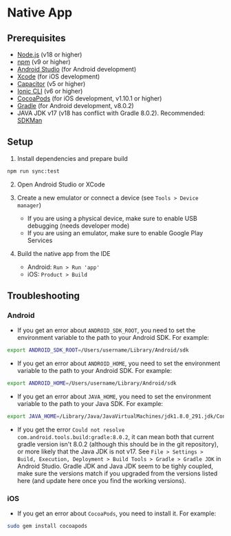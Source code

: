 # Native App

## Prerequisites

- [Node.js](https://nodejs.org/en/) (v18 or higher)
- [npm](https://www.npmjs.com/) (v9 or higher)
- [Android Studio](https://developer.android.com/studio) (for Android development)
- [Xcode](https://developer.apple.com/xcode/) (for iOS development)
- [Capacitor](https://capacitorjs.com/docs/getting-started/dependencies) (v5 or higher)
- [Ionic CLI](https://ionicframework.com/docs/intro/cli) (v6 or higher)
- [CocoaPods](https://cocoapods.org/) (for iOS development, v1.10.1 or higher)
- [Gradle](https://gradle.org/) (for Android development, v8.0.2)
- JAVA JDK v17 (v18 has conflict with Gradle 8.0.2). Recommended: [SDKMan](https://sdkman.io/) 

## Setup

1. Install dependencies and prepare build

```bash
npm run sync:test
```

2. Open Android Studio or XCode

3. Create a new emulator or connect a device (see `Tools > Device manager`)
   - If you are using a physical device, make sure to enable USB debugging (needs developer mode)
   - If you are using an emulator, make sure to enable Google Play Services

3. Build the native app from the IDE
   - Android: `Run > Run 'app'`
   - iOS: `Product > Build`

## Troubleshooting

### Android

- If you get an error about `ANDROID_SDK_ROOT`, you need to set the environment variable to the path to your Android SDK. For example:

```bash
export ANDROID_SDK_ROOT=/Users/username/Library/Android/sdk
```

- If you get an error about `ANDROID_HOME`, you need to set the environment variable to the path to your Android SDK. For example:

```bash
export ANDROID_HOME=/Users/username/Library/Android/sdk
```

- If you get an error about `JAVA_HOME`, you need to set the environment variable to the path to your Java SDK. For example:

```bash
export JAVA_HOME=/Library/Java/JavaVirtualMachines/jdk1.8.0_291.jdk/Contents/Home
```

- If you get the error `Could not resolve com.android.tools.build:gradle:8.0.2`, it can mean both that current gradle version isn't 8.0.2 (although this should be in the git repository), or more likely that the Java JDK is not v17. See `File > Settings > Build, Execution, Deployment > Build Tools > Gradle > Gradle JDK` in Android Studio. Gradle JDK and Java JDK seem to be tighly coupled, make sure the versions match if you upgraded from the versions listed here (and update here once you find the working versions).

### iOS

- If you get an error about `CocoaPods`, you need to install it. For example:

```bash
sudo gem install cocoapods
```
